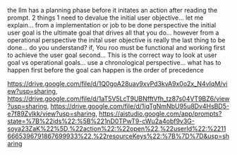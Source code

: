 the llm has a planning phase before it initates an action after reading the prompt. 2 things 1 need to devalue the initial user objective... let me explain... from a implementation or job to be done perspective the initial user goal is the ultimate goal that drives all that you do... however from a operational perspective the inital user objective is really the last thing to be done... do you understand? if, You roo must be functional and working first to achieve the user goal second... This is the correct way to look at user goal vs operational goals... use a chronological perspective... what has to happen first before the goal can happen is the order of precedence

https://drive.google.com/file/d/1Q0goA28uav9xvPd3kvA9x0o2x_N4vIqM/view?usp=sharing, https://drive.google.com/file/d/1aT5V5LcT9UBNfftVfh_tz87s04VT9BZ6/view?usp=sharing, https://drive.google.com/file/d/1jqTgNmNbU95u8Dv4HsBD5-e7f89Zvlkk/view?usp=sharing, https://aistudio.google.com/app/prompts?state=%7B%22ids%22:%5B%221nD0TPwT9-cWu2a4obf9v3G-soya23ZaK%22%5D,%22action%22:%22open%22,%22userId%22:%22116665396791867699933%22,%22resourceKeys%22:%7B%7D%7D&usp=sharing